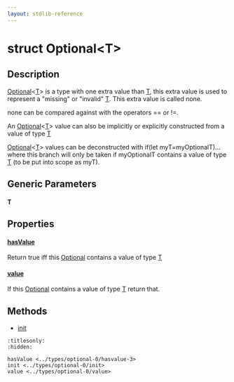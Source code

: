 ```yaml
---
layout: stdlib-reference
---
```


# struct Optional\<T\>

## Description

<span class='code'><a href="index.md" class="code_type">Optional</a>&lt;<a href="index.md#typeparam-T" class="code_type">T</a>&gt;</span> is a type with one extra value than <span class='code'><a href="index.md#typeparam-T" class="code_type">T</a></span>, this extra value is
used to represent a "missing" or "invalid" <span class='code'><a href="index.md#typeparam-T" class="code_type">T</a></span>. This extra value is called
<span class='code'>none</span>.

<span class='code'>none</span> can be compared against with the operators <span class='code'>==</span> or <span class='code'>!=</span>.

An <span class='code'><a href="index.md" class="code_type">Optional</a>&lt;<a href="index.md#typeparam-T" class="code_type">T</a>&gt;</span> value can also be implicitly or explicitly constructed from
a value of type <span class='code'><a href="index.md#typeparam-T" class="code_type">T</a></span>

<span class='code'><a href="index.md" class="code_type">Optional</a>&lt;<a href="index.md#typeparam-T" class="code_type">T</a>&gt;</span> values can be deconstructed with <span class='code'>if(let myT=myOptionalT)...</span>
where this branch will only be taken if <span class='code'>myOptionalT</span> contains a value
of type <span class='code'><a href="index.md#typeparam-T" class="code_type">T</a></span> (to be put into scope as <span class='code'>myT</span>).


## Generic Parameters

####  <a id="typeparam-T"></a>T

## Properties

####  <a id="decl-hasValue"></a>[hasValue](hasvalue-3.md)
Return <span class='code'>true</span> iff this <span class='code'><a href="index.md" class="code_type">Optional</a></span> contains a value of type <span class='code'><a href="index.md#typeparam-T" class="code_type">T</a></span>

####  <a id="decl-value"></a>[value](value.md)
If this <span class='code'><a href="index.md" class="code_type">Optional</a></span> contains a value of type <span class='code'><a href="index.md#typeparam-T" class="code_type">T</a></span> return that.


## Methods

* [init](init.md)


```{toctree}
:titlesonly:
:hidden:

hasValue <../types/optional-0/hasvalue-3>
init <../types/optional-0/init>
value <../types/optional-0/value>
```

<script>
// Fix .md links to .html when on ReadTheDocs
if (window.location.hostname.includes('readthedocs') || 
    window.location.hostname.includes('rtfd.io')) {
  document.addEventListener('DOMContentLoaded', function() {
    const links = document.querySelectorAll('a');
    links.forEach(link => {
      if (link.getAttribute('href') && link.getAttribute('href').endsWith('.md')) {
        link.href = link.href.replace(/\.md($|#|\?)/, '.html$1');
      }
    });
  });
}
</script>
